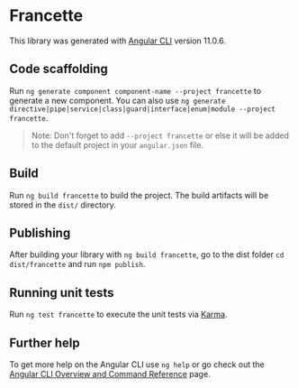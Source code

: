 # Francette

This library was generated with [Angular CLI](https://github.com/angular/angular-cli) version 11.0.6.

## Code scaffolding

Run `ng generate component component-name --project francette` to generate a new component. You can also use `ng generate directive|pipe|service|class|guard|interface|enum|module --project francette`.
> Note: Don't forget to add `--project francette` or else it will be added to the default project in your `angular.json` file. 

## Build

Run `ng build francette` to build the project. The build artifacts will be stored in the `dist/` directory.

## Publishing

After building your library with `ng build francette`, go to the dist folder `cd dist/francette` and run `npm publish`.

## Running unit tests

Run `ng test francette` to execute the unit tests via [Karma](https://karma-runner.github.io).

## Further help

To get more help on the Angular CLI use `ng help` or go check out the [Angular CLI Overview and Command Reference](https://angular.io/cli) page.
